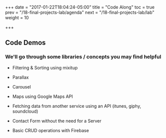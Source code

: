 +++
date = "2017-01-22T18:04:24-05:00"
title = "Code Along"
toc = true
prev = "/18-final-projects-lab/agenda"
next = "/18-final-projects-lab/lab"
weight = 10

+++

## Code Demos

### We'll go through some libraries / concepts you may find helpful

- Filtering & Sorting using mixitup

- Parallax

- Carousel

- Maps using Google Maps API

- Fetching data from another service using an API (itunes, giphy, soundcloud)

- Contact Form without the need for a Server

- Basic CRUD operations with Firebase
